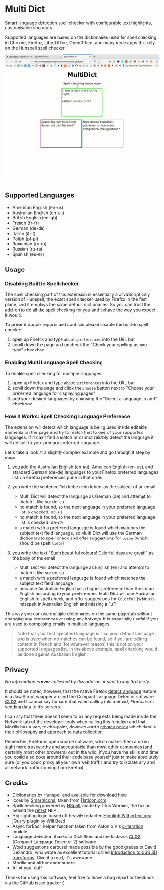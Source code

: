 # Multi Dict

Smart language detection spell checker with configurable text highlights, customisable shortcuts

Supported languages are based on the dictionaries used for spell checking in Chrome, Firefox,
LibreOffice, OpenOffice, and many more apps that rely on the Hunspell spell checker.

![Language detection! Neat!](media/multi-dict-demo.gif?raw=true "MultiDict In Action")

## Supported Languages

- American English (en-us)
- Australian English (en-au)
- British English (en-gb)
- French (fr-fr)
- German (de-de)
- Italian (it-it)
- Polish (pl-pl)
- Romanian (ro-ro)
- Russian (ru-ru)
- Spanish (es-es)

## Usage

### Disabling Built In Spellchecker

The spell checking part of this extension is essentially a JavaScript only version of Hunspell, the
exact spell checker used by Firefox in the first place, and it employs the same default
dictionaries. So you can trust the add-on to do all the spell checking for you and behave the way
you expect it would.

To prevent double reports and conflicts please disable the built-in spell checker:

1. open up Firefox and type `about:preferences` into the URL bar
2. scroll down the page and uncheck the "Check your spelling as you type" checkbox

### Enabling Multi Language Spell Checking

To enable spell checking for multiple languages:

1. open up Firefox and type `about:preferences` into the URL bar
2. scroll down the page and click the `Choose` button next to
   "Choose your preferred language for displaying pages"
3. add your desired languages by choosing the "Select a language to add" checkbox

### How It Works: Spell Checking Language Preference

The extension will detect which language is being used inside editable elements on the page and try
to match that to one of your supported languages. If it can't find a match or cannot reliably detect
the language it will default to your primary preferred language.

Let's take a look at a slightly complex example and go through it step by step:

1. you add the Australian English (en-au), American English (en-us), and standard German (de-de)
   languages to your Firefox preferred languages list via Firefox preferences pane in that order

2. you write the sentence 'Ich leibe mein leben' as the subject of an email
   - Multi Dict will detect the language as German (de) and attempt to match it like so: de-au
   - no match is found, so the next language in your preferred language list is checked: de-us
   - no match is found, so the next language in your preferred language list is checked: de-de
   - a match with a preferred language is found which matches the subject text field language, so
     Multi Dict will use the German dictionary to spell check and offer suggestions for `leibe`
     (which should be spelt `liebe`)

3. you write the text "Such beautiful colours! Colorful days are great!" as the body of the email
   - Multi Dict will detect the language as English (en) and attempt to match it like so: en-au
   - a match with a preferred language is found which matches the subject text field language
   - because Australian English has a higher preference than American English according to your
     preferences, Multi Dict will use Australian English to spell check, and offer suggestions for
     `Colorful` (which is misspelt in Australian English and missing a "u")

This way you can use multiple dictionaries on the same page/tab without changing any preferences or
using any hotkeys. It is especially useful if you are used to composing emails in multiple
languages.

> Note that your first specified language is also your default language and is used when no matches
can be found, so if you are editing content in French and (for whatever reason) this is not on your
supported languages list, in the above example, spell checking would be done against Australian
English.

## Privacy

_No information is_ ___ever___ _collected by this add-on or sent to any 3rd party._

It should be noted, however, that the native Firefox [detect language][8] feature is a JavaScript
wrapper around the Compact Language Detector software [CLD2][9] and I cannot say for sure that when
calling this method, Firefox isn't sending data to it's servers.

I can say that there doesn't seem to be any requests being made inside the Network tab of the
developer tools when calling this function and that Mozilla has a very to-the-point, down-to-earth
[privacy policy][10] which details their philosophy and approach to data collection.

Remember, Firefox is open source software, which makes them a damn sight more trustworthy and
accountable than most other companies (and certainly most other browsers) out in the wild, if you
have the skills and time you could also poke around their code base yourself just to make
absolutely sure (or you could proxy all your own web traffic and try to isolate any and all network
traffic coming from Firefox).

## Credits

- Dictionaries by [Hunspell][0] and available for download [here][1]
- Icons by [SmashIcons][2], taken from [Flaticon.com][3]
- Spellchecking powered by [NSpell][4], made by Titus Wormer, the brains behind the [retext][5] NLP
- Highlighting logic based off heavily redacted [HighlightWithinTextarea][7] jQuery plugin by
  Will Boyd
- Async forEach helper function taken from Antonio V's [p-iteration][6] module
- Language detection thanks to Dick Sites and the kick-ass [CLD2][9] (Compact Language Detector 2)
  software
- Word suggestions carousel made possible by the good graces of David DeSandro, who wrote an
  excellent tutorial called [Introduction to CSS 3D transforms][11]. Give it a read, it's awesome.
- Mozilla and all her contributors
- All of you, duh!

Thanks for using this software, feel free to leave a bug report or feedback via the GitHub issue
tracker :)

 [0]: https://hunspell.github.io/
 [1]: https://src.chromium.org/viewvc/chrome/trunk/deps/third_party/hunspell_dictionaries/
 [2]: https://www.flaticon.com/authors/smashicons
 [3]: https://www.flaticon.com/
 [4]: https://github.com/wooorm/nspell
 [5]: https://github.com/retextjs/retext
 [6]: https://github.com/toniov/p-iteration
 [7]: https://github.com/lonekorean/highlight-within-textarea
 [8]: https://developer.mozilla.org/en-US/docs/Mozilla/Add-ons/WebExtensions/API/i18n/detectLanguage
 [9]: https://github.com/CLD2Owners/cld2
 [10]: https://www.mozilla.org/en-US/privacy/faq/
 [11]: https://3dtransforms.desandro.com/
